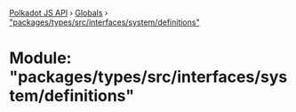 [Polkadot JS API](../README.md) › [Globals](../globals.md) › ["packages/types/src/interfaces/system/definitions"](_packages_types_src_interfaces_system_definitions_.md)

# Module: "packages/types/src/interfaces/system/definitions"


